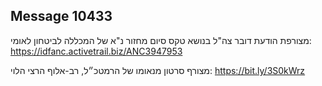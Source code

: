## Message 10433

מצורפת הודעת דובר צה"ל בנושא טקס סיום מחזור נ"א של המכללה לביטחון לאומי: https://idfanc.activetrail.biz/ANC3947953

מצורף סרטון מנאומו של הרמטכ״ל, רב-אלוף הרצי הלוי: https://bit.ly/3S0kWrz

